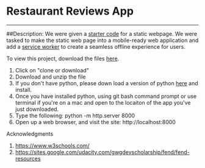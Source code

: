 # Restaurant Reviews App
---
##Description:
We were given a [starter code](https://apk29.github.io/arcadeGame/) for a static webpage. We were tasked to make the static web page into a mobile-ready web application and add a [service worker](https://developers.google.com/web/fundamentals/primers/service-workers/) to create a seamless offline experience for users. 

To view this project, download the files [here](https://github.com/apk29/restaurantReviewApp).

1. Click on "clone or download"
2. Download and unzip the file
3. If you don't have python, please down load a version of python [here](https://www.python.org/downloads/)     and install. 
4. Once you have installed python, using git bash command prompt or use terminal if you're on a mac and open to the locaiton of the app you've just downloaded. 
5. Type the following: python -m http.server 8000
6. Open up a web browser, and  visit the site: http://localhost:8000

Acknowledgments

1. https://www.w3schools.com/
2. https://sites.google.com/udacity.com/gwgdevscholarship/fend/fend-resources


